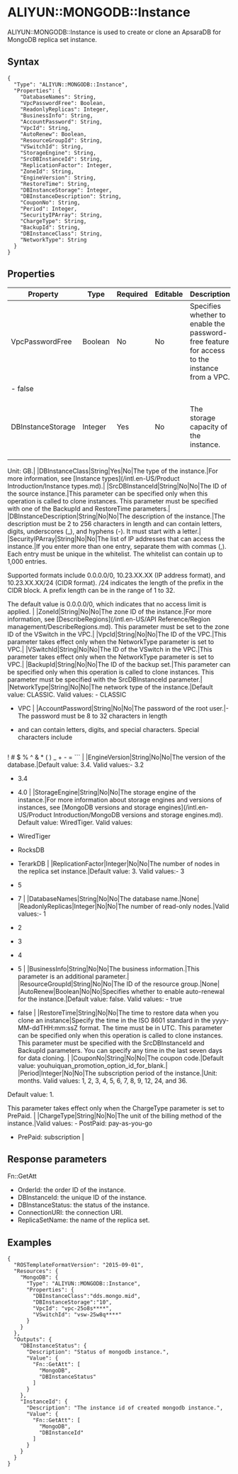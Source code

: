 # ALIYUN::MONGODB::Instance

ALIYUN::MONGODB::Instance is used to create or clone an ApsaraDB for MongoDB replica set instance.

## Syntax

```
{
  "Type": "ALIYUN::MONGODB::Instance",
  "Properties": {
    "DatabaseNames": String,
    "VpcPasswordFree": Boolean,
    "ReadonlyReplicas": Integer,
    "BusinessInfo": String,
    "AccountPassword": String,
    "VpcId": String,
    "AutoRenew": Boolean,
    "ResourceGroupId": String,
    "VSwitchId": String,
    "StorageEngine": String,
    "SrcDBInstanceId": String,
    "ReplicationFactor": Integer,
    "ZoneId": String,
    "EngineVersion": String,
    "RestoreTime": String,
    "DBInstanceStorage": Integer,
    "DBInstanceDescription": String,
    "CouponNo": String,
    "Period": Integer,
    "SecurityIPArray": String,
    "ChargeType": String,
    "BackupId": String,
    "DBInstanceClass": String,
    "NetworkType": String
  }
}
```

## Properties

|Property|Type|Required|Editable|Description|Constraint|
|--------|----|--------|--------|-----------|----------|
|VpcPasswordFree|Boolean|No|No|Specifies whether to enable the password-free feature for access to the instance from a VPC.|Valid values: -   true
-   false |
|DBInstanceStorage|Integer|Yes|No|The storage capacity of the instance.|Valid values: 5 to 1000. The value must be a multiple of 5 GB.

Unit: GB.|
|DBInstanceClass|String|Yes|No|The type of the instance.|For more information, see [Instance types](/intl.en-US/Product Introduction/Instance types.md).|
|SrcDBInstanceId|String|No|No|The ID of the source instance.|This parameter can be specified only when this operation is called to clone instances. This parameter must be specified with one of the BackupId and RestoreTime parameters.|
|DBInstanceDescription|String|No|No|The description of the instance.|The description must be 2 to 256 characters in length and can contain letters, digits, underscores \(\_\), and hyphens \(-\). It must start with a letter.|
|SecurityIPArray|String|No|No|The list of IP addresses that can access the instance.|If you enter more than one entry, separate them with commas \(,\). Each entry must be unique in the whitelist. The whitelist can contain up to 1,000 entries.

Supported formats include 0.0.0.0/0, 10.23.XX.XX \(IP address format\), and 10.23.XX.XX/24 \(CIDR format\). /24 indicates the length of the prefix in the CIDR block. A prefix length can be in the range of 1 to 32.

The default value is 0.0.0.0/0, which indicates that no access limit is applied. |
|ZoneId|String|No|No|The zone ID of the instance.|For more information, see [DescribeRegions](/intl.en-US/API Reference/Region management/DescribeRegions.md). This parameter must be set to the zone ID of the VSwitch in the VPC.|
|VpcId|String|No|No|The ID of the VPC.|This parameter takes effect only when the NetworkType parameter is set to VPC.|
|VSwitchId|String|No|No|The ID of the VSwitch in the VPC.|This parameter takes effect only when the NetworkType parameter is set to VPC.|
|BackupId|String|No|No|The ID of the backup set.|This parameter can be specified only when this operation is called to clone instances. This parameter must be specified with the SrcDBInstanceId parameter.|
|NetworkType|String|No|No|The network type of the instance.|Default value: CLASSIC. Valid values: -   CLASSIC
-   VPC |
|AccountPassword|String|No|No|The password of the root user.|-   The password must be 8 to 32 characters in length
-   and can contain letters, digits, and special characters. Special characters include

    ```
! # $ % ^ & * ( ) _ + - =
    ``` |
|EngineVersion|String|No|No|The version of the database.|Default value: 3.4. Valid values:-   3.2
-   3.4
-   4.0 |
|StorageEngine|String|No|No|The storage engine of the instance.|For more information about storage engines and versions of instances, see [MongoDB versions and storage engines](/intl.en-US/Product Introduction/MongoDB versions and storage engines.md). Default value: WiredTiger. Valid values:

-   WiredTiger
-   RocksDB
-   TerarkDB |
|ReplicationFactor|Integer|No|No|The number of nodes in the replica set instance.|Default value: 3. Valid values:-   3
-   5
-   7 |
|DatabaseNames|String|No|No|The database name.|None|
|ReadonlyReplicas|Integer|No|No|The number of read-only nodes.|Valid values:-   1
-   2
-   3
-   4
-   5 |
|BusinessInfo|String|No|No|The business information.|This parameter is an additional parameter.|
|ResourceGroupId|String|No|No|The ID of the resource group.|None|
|AutoRenew|Boolean|No|No|Specifies whether to enable auto-renewal for the instance.|Default value: false. Valid values: -   true
-   false |
|RestoreTime|String|No|No|The time to restore data when you clone an instance|Specify the time in the ISO 8601 standard in the yyyy-MM-ddTHH:mm:ssZ format. The time must be in UTC. This parameter can be specified only when this operation is called to clone instances. This parameter must be specified with the SrcDBInstanceId and BackupId parameters. You can specify any time in the last seven days for data cloning. |
|CouponNo|String|No|No|The coupon code.|Default value: youhuiquan\_promotion\_option\_id\_for\_blank.|
|Period|Integer|No|No|The subscription period of the instance.|Unit: months. Valid values: 1, 2, 3, 4, 5, 6, 7, 8, 9, 12, 24, and 36.

Default value: 1.

This parameter takes effect only when the ChargeType parameter is set to PrePaid. |
|ChargeType|String|No|No|The unit of the billing method of the instance.|Valid values: -   PostPaid: pay-as-you-go
-   PrePaid: subscription |

## Response parameters

Fn::GetAtt

-   OrderId: the order ID of the instance.
-   DBInstanceId: the unique ID of the instance.
-   DBInstanceStatus: the status of the instance.
-   ConnectionURI: the connection URI.
-   ReplicaSetName: the name of the replica set.

## Examples

```
{
  "ROSTemplateFormatVersion": "2015-09-01",
  "Resources": {
    "MongoDB": {
      "Type": "ALIYUN::MONGODB::Instance",
      "Properties": {
        "DBInstanceClass":"dds.mongo.mid",
        "DBInstanceStorage":"10",
        "VpcId": "vpc-25o8s****",
        "VSwitchId": "vsw-25w8q****"
      }
    }
  },
  "Outputs": {
    "DBInstanceStatus": {
      "Description": "Status of mongodb instance.",
      "Value": {
        "Fn::GetAtt": [
          "MongoDB",
          "DBInstanceStatus"
        ]
      }
    },
    "InstanceId": {
      "Description": "The instance id of created mongodb instance.",
      "Value": {
        "Fn::GetAtt": [
          "MongoDB",
          "DBInstanceId"
        ]
      }
    }
  }
}
```

